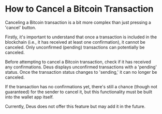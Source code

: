 # How to Cancel a Bitcoin Transaction

Canceling a Bitcoin transaction is a bit more complex than just pressing a 'cancel' button.

Firstly, it's important to understand that once a transaction is included in the blockchain (i.e., it has received at least one confirmation), it cannot be canceled. Only unconfirmed (pending) transactions can potentially be canceled.

Before attempting to cancel a Bitcoin transaction, check if it has received any confirmations. Deus displays unconfirmed transactions with a 'pending' status. Once the transaction status changes to 'sending,' it can no longer be canceled.

If the transaction has no confirmations yet, there's still a chance (though not guaranteed) for the sender to cancel it, but this functionality must be built into the wallet app itself.

Currently, Deus does not offer this feature but may add it in the future.